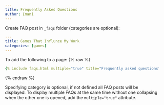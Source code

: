 ```yaml
---
title: Frequently Asked Questions
author: Imani
---
```


Create FAQ post in `_faqs` folder (categories are optional):
```yml
---
title: Games That Influnce My Work
categories: [games]
---
```

To add the following to a page:
{% raw %}
```yaml
{% include faqs.html multiple="true" title="Frequently asked questions" category="presale" subtitle="Find quicke answers to frequent pre-sale questions asked by customers" %}
```
{% endraw %}

Specifying category is optional, if not defined all FAQ posts will be displayed. To display multiple FAQs at the same time without one collapsing when the other one is opened, add the `multiple="true"` attribute.
